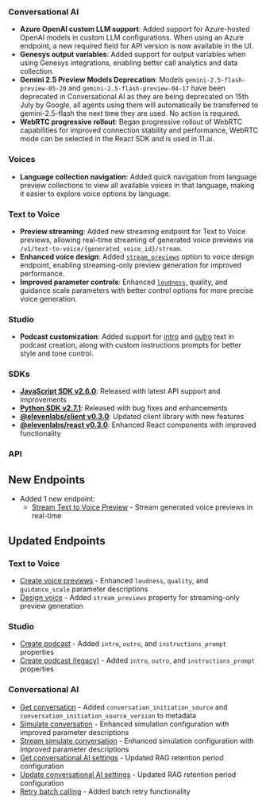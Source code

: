 ### Conversational AI

- **Azure OpenAI custom LLM support**: Added support for Azure-hosted OpenAI models in custom LLM configurations. When using an Azure endpoint, a new required field for API version is now available in the UI.
- **Genesys output variables**: Added support for output variables when using Genesys integrations, enabling better call analytics and data collection.
- **Gemini 2.5 Preview Models Deprecation**: Models `gemini-2.5-flash-preview-05-20` and `gemini-2.5-flash-preview-04-17` have been deprecated in Conversational AI as they are being deprecated on 15th July by Google, all agents using them will automatically be transferred to gemini-2.5-flash the next time they are used. No action is required.
- **WebRTC progressive rollout**: Began progressive rollout of WebRTC capabilities for improved connection stability and performance, WebRTC mode can be selected in the React SDK and is used in 11.ai.

### Voices

- **Language collection navigation**: Added quick navigation from language preview collections to view all available voices in that language, making it easier to explore voice options by language.

### Text to Voice

- **Preview streaming**: Added new streaming endpoint for Text to Voice previews, allowing real-time streaming of generated voice previews via `/v1/text-to-voice/{generated_voice_id}/stream`.
- **Enhanced voice design**: Added [`stream_previews`](/docs/api-reference/text-to-voice/design#request.body.stream_previews) option to voice design endpoint, enabling streaming-only preview generation for improved performance.
- **Improved parameter controls**: Enhanced [`loudness`](/docs/api-reference/text-to-voice/design#request.body.loudness), quality, and guidance scale parameters with better control options for more precise voice generation.

### Studio

- **Podcast customization**: Added support for [intro](/docs/api-reference/studio/create-podcast#request.body.intro) and [outro](/docs/api-reference/studio/create-podcast#request.body.outro) text in podcast creation, along with custom instructions prompts for better style and tone control.

### SDKs

- **[JavaScript SDK v2.6.0](https://github.com/elevenlabs/elevenlabs-js)**: Released with latest API support and improvements
- **[Python SDK v2.7.1](https://github.com/elevenlabs/elevenlabs-python)**: Released with bug fixes and enhancements
- **[@elevenlabs/client v0.3.0](https://github.com/elevenlabs/packages/tree/main/packages/client)**: Updated client library with new features
- **[@elevenlabs/react v0.3.0](https://github.com/elevenlabs/packages/tree/main/packages/react)**: Enhanced React components with improved functionality

### API

<Accordion title="View API changes">

## New Endpoints

- Added 1 new endpoint:
  - [Stream Text to Voice Preview](/docs/api-reference/text-to-voice/stream) - Stream generated voice previews in real-time

## Updated Endpoints

### Text to Voice

- [Create voice previews](/docs/api-reference/text-to-voice/create) - Enhanced `loudness`, `quality`, and `guidance_scale` parameter descriptions
- [Design voice](/docs/api-reference/text-to-voice/design) - Added `stream_previews` property for streaming-only preview generation

### Studio

- [Create podcast](/docs/api-reference/studio/create-podcast) - Added `intro`, `outro`, and `instructions_prompt` properties
- [Create podcast (legacy)](/docs/api-reference/studio/podcasts) - Added `intro`, `outro`, and `instructions_prompt` properties

### Conversational AI

- [Get conversation](/docs/api-reference/conversations/get-conversation) - Added `conversation_initiation_source` and `conversation_initiation_source_version` to metadata
- [Simulate conversation](/docs/api-reference/agents/simulate-conversation) - Enhanced simulation configuration with improved parameter descriptions
- [Stream simulate conversation](/docs/api-reference/agents/simulate-conversation-stream) - Enhanced simulation configuration with improved parameter descriptions
- [Get conversational AI settings](/docs/api-reference/workspace/get) - Updated RAG retention period configuration
- [Update conversational AI settings](/docs/api-reference/workspace/update) - Updated RAG retention period configuration
- [Retry batch calling](/docs/api-reference/batch-calling/retry) - Added batch retry functionality

</Accordion>
